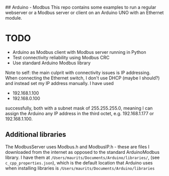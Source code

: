 ## Arduino - Modbus
This repo contains some examples to run a regular webserver or a Modbus server or client on an Arduino UNO with an Ethernet module.

# TODO
- Arduino as Modbus client with Modbus server running in Python
- Test connectivity reliability using Modbus CRC 
- Use standard Arduino Modbus library

Note to self: the main culprit with connectivity issues is IP addressing. When connecting the Ethernet switch, I don't use DHCP (maybe I should?) and instead set my IP address manually. I have used 

- 192.168.1.100 
- 192.168.0.100 

successfully, both with a subnet mask of 255.255.255.0, meaning I can assign the Arduino any IP address in the third octet, e.g. 192.168.1.177 or 192.168.1.100. 

## Additional libraries
The ModbusServer uses Modbus.h and ModbusIP.h - these are files I downloaded from the internet as opposed to the standard ArduinoModbus library. I have them at `/Users/maurits/Documents/Arduino/libraries/`, (see `c_cpp_properties.json`), which is the default location that Arduino uses when installing libraries is `/Users/maurits/Documents/Arduino/libraries`